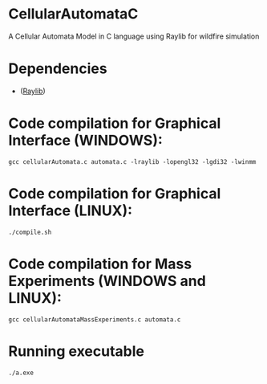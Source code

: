 # CellularAutomataC
A Cellular Automata Model in C language using Raylib for wildfire simulation

# Dependencies 
* ([Raylib](https://www.raylib.com/))

# Code compilation for Graphical Interface (WINDOWS):
`gcc cellularAutomata.c automata.c -lraylib -lopengl32 -lgdi32 -lwinmm`


# Code compilation for Graphical Interface (LINUX):
`./compile.sh`

# Code compilation for Mass Experiments (WINDOWS and LINUX):
`gcc cellularAutomataMassExperiments.c automata.c`

# Running executable
`./a.exe `
